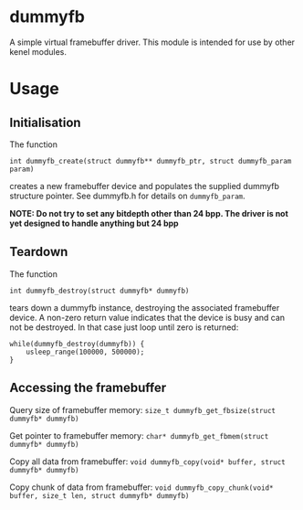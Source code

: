 dummyfb
=======

A simple virtual framebuffer driver. This module is intended for use by other kenel modules.

# Usage

## Initialisation

The function

```int dummyfb_create(struct dummyfb** dummyfb_ptr, struct dummyfb_param param)```

creates a new framebuffer device and populates the supplied dummyfb structure pointer. See dummyfb.h for details on ```dummyfb_param```.


**NOTE: Do not try to set any bitdepth other than 24 bpp. The driver is not yet designed to handle anything but 24 bpp**

## Teardown

The function

```int dummyfb_destroy(struct dummyfb* dummyfb)```

tears down a dummyfb instance, destroying the associated framebuffer device. A non-zero return value indicates that the device is busy and can not be destroyed. In that case just
loop until zero is returned:
```
while(dummyfb_destroy(dummyfb)) {
	usleep_range(100000, 500000);
}
```

## Accessing the framebuffer

Query size of framebuffer memory:
```size_t dummyfb_get_fbsize(struct dummyfb* dummyfb)```

Get pointer to framebuffer memory:
```char* dummyfb_get_fbmem(struct dummyfb* dummyfb)```

Copy all data from framebuffer:
```void dummyfb_copy(void* buffer, struct dummyfb* dummyfb)```

Copy chunk of data from framebuffer:
```void dummyfb_copy_chunk(void* buffer, size_t len, struct dummyfb* dummyfb)```
